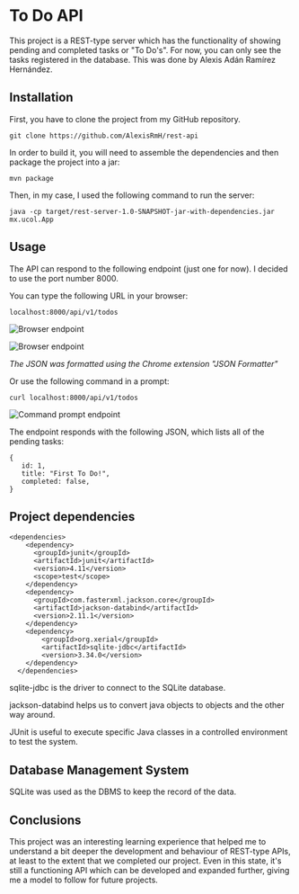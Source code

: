 # To Do API

This project is a REST-type server which has the functionality of showing pending and completed tasks or "To Do's". For now, you can only see the tasks registered in the database. This was done by Alexis Adán Ramírez Hernández.

## Installation

First, you have to clone the project from my GitHub repository.

```git clone https://github.com/AlexisRmH/rest-api```

In order to build it, you will need to assemble the dependencies and then package the project into a jar:

```mvn package```

Then, in my case, I used the following command to run the server:

```java -cp target/rest-server-1.0-SNAPSHOT-jar-with-dependencies.jar mx.ucol.App```

## Usage

The API can respond to the following endpoint (just one for now). I decided to use the port number 8000.

You can type the following URL in your browser:

```localhost:8000/api/v1/todos```

![Browser endpoint](https://github.com/AlexisRmH/rest-api/blob/master/browser.png)

![Browser endpoint](https://github.com/AlexisRmH/rest-api/blob/master/browserUnf.png)

_The JSON was formatted using the Chrome extension "JSON Formatter"_

Or use the following command in a prompt:

```curl localhost:8000/api/v1/todos```

![Command prompt endpoint](https://github.com/AlexisRmH/rest-api/blob/master/cmd.png)

The endpoint responds with the following JSON, which lists all of the pending tasks:

```
{
   id: 1,
   title: "First To Do!",
   completed: false,
}
```

## Project dependencies

```
<dependencies>
    <dependency>
      <groupId>junit</groupId>
      <artifactId>junit</artifactId>
      <version>4.11</version>
      <scope>test</scope>
    </dependency>
    <dependency>
      <groupId>com.fasterxml.jackson.core</groupId>
      <artifactId>jackson-databind</artifactId>
      <version>2.11.1</version>
    </dependency>
    <dependency>
        <groupId>org.xerial</groupId>
        <artifactId>sqlite-jdbc</artifactId>
        <version>3.34.0</version>
    </dependency>
  </dependencies>
```
sqlite-jdbc is the driver to connect to the SQLite database.

jackson-databind helps us to convert java objects to objects and the other way around.

JUnit is useful to execute specific Java classes in a controlled environment to test the system.

## Database Management System

SQLite was used as the DBMS to keep the record of the data.

## Conclusions

This project was an interesting learning experience that helped me to understand a bit deeper the development and behaviour of REST-type APIs, at least to the extent that we completed our project.
Even in this state, it's still a functioning API which can be developed and expanded further, giving me a model to follow for future projects.

